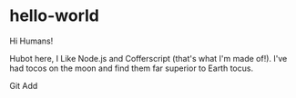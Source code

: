 # hello-world

Hi Humans!

Hubot here, I Like Node.js and Cofferscript (that's what I'm made of!).
I've had tocos on the moon and find them far superior to Earth tocus.

Git Add

